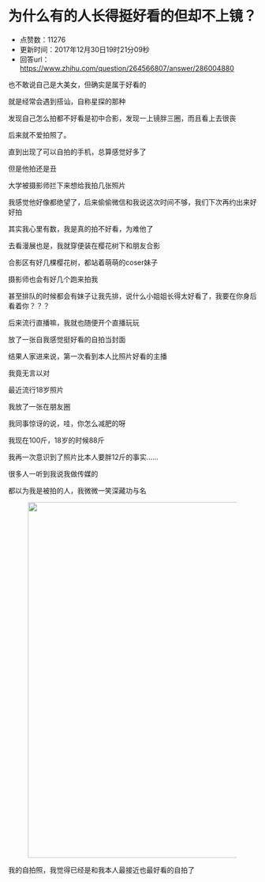 # 为什么有的人长得挺好看的但却不上镜？
- 点赞数：11276
- 更新时间：2017年12月30日19时21分09秒
- 回答url：https://www.zhihu.com/question/264566807/answer/286004880
<body>
 <p data-pid="WiyMk6SQ">也不敢说自己是大美女，但确实是属于好看的</p>
 <p data-pid="Dm02b_Ch">就是经常会遇到搭讪，自称星探的那种</p>
 <p data-pid="_mi-5Vyw">发现自己怎么拍都不好看是初中合影，发现一上镜胖三圈，而且看上去很丧</p>
 <p data-pid="_5DDWrJO">后来就不爱拍照了。</p>
 <p data-pid="wBkbIIT7">直到出现了可以自拍的手机，总算感觉好多了</p>
 <p data-pid="oilkAw9q">但是他拍还是丑</p>
 <p data-pid="ViSZ_dMQ">大学被摄影师拦下来想给我拍几张照片</p>
 <p data-pid="ssxrH1bP">我感觉他好像都绝望了，后来偷偷微信和我说这次时间不够，我们下次再约出来好好拍</p>
 <p data-pid="FcRAxJ8r">其实我心里有数，我是真的拍不好看，为难他了</p>
 <p data-pid="-FE3awuR">去看漫展也是，我就穿便装在樱花树下和朋友合影</p>
 <p data-pid="pr15Iiic">合影区有好几棵樱花树，都站着萌萌的coser妹子</p>
 <p data-pid="1IyRfvnq">摄影师也会有好几个跑来拍我</p>
 <p data-pid="V7S7htdT">甚至排队的时候都会有妹子让我先排，说什么小姐姐长得太好看了，我要在你身后看着你？？？</p>
 <p data-pid="acDejtUF">后来流行直播嘛，我就也随便开个直播玩玩</p>
 <p data-pid="-kyL22Nq">放了一张自我感觉挺好看的自拍当封面</p>
 <p data-pid="CUI_r1ef">结果人家进来说，第一次看到本人比照片好看的主播</p>
 <p data-pid="qfEVq75R">我竟无言以对</p>
 <p data-pid="4WcS8wbH">最近流行18岁照片</p>
 <p data-pid="gMQmI3yL">我放了一张在朋友圈</p>
 <p data-pid="R7TZCFUV">我同事惊讶的说，哇，你怎么减肥的呀</p>
 <p data-pid="VQN6MU7F">我现在100斤，18岁的时候88斤</p>
 <p data-pid="IoiMl4lh">我再一次意识到了照片比本人要胖12斤的事实……</p>
 <p data-pid="kFhGFhZp">很多人一听到我说我做传媒的</p>
 <p data-pid="ghgV_jsr">都以为我是被拍的人，我微微一笑深藏功与名</p>
 <figure>
  <img data-rawwidth="720" data-rawheight="1280" src="https://pic1.zhimg.com/50/v2-38b760eb8add6cdf9d2a227a6b8dd7e7_720w.jpg?source=1940ef5c" data-original-token="v2-38b760eb8add6cdf9d2a227a6b8dd7e7" class="origin_image zh-lightbox-thumb" width="720" data-original="https://picx.zhimg.com/v2-38b760eb8add6cdf9d2a227a6b8dd7e7_r.jpg?source=1940ef5c">
 </figure>
 <p data-pid="mZKDnzDL">我的自拍照，我觉得已经是和我本人最接近也最好看的自拍了</p>
</body>